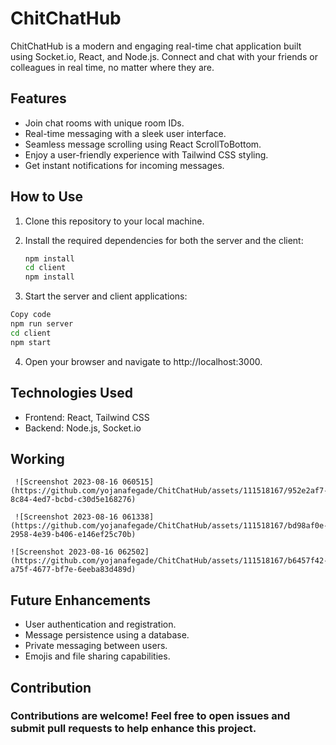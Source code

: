 # ChitChatHub

ChitChatHub is a modern and engaging real-time chat application built using Socket.io, React, and Node.js. Connect and chat with your friends or colleagues in real time, no matter where they are.

## Features

- Join chat rooms with unique room IDs.
- Real-time messaging with a sleek user interface.
- Seamless message scrolling using React ScrollToBottom.
- Enjoy a user-friendly experience with Tailwind CSS styling.
- Get instant notifications for incoming messages.

## How to Use

1. Clone this repository to your local machine.

2. Install the required dependencies for both the server and the client:

   ```bash
   npm install
   cd client
   npm install
   ```
   
3. Start the server and client applications:

```bash
Copy code
npm run server
cd client
npm start
```

4. Open your browser and navigate to http://localhost:3000.

## Technologies Used
   - Frontend: React, Tailwind CSS
   - Backend: Node.js, Socket.io

## Working 
  
     ![Screenshot 2023-08-16 060515](https://github.com/yojanafegade/ChitChatHub/assets/111518167/952e2af7-8c84-4ed7-bcbd-c30d5e168276)

     ![Screenshot 2023-08-16 061338](https://github.com/yojanafegade/ChitChatHub/assets/111518167/bd98af0e-2958-4e39-b406-e146ef25c70b)
       
    ![Screenshot 2023-08-16 062502](https://github.com/yojanafegade/ChitChatHub/assets/111518167/b6457f42-a75f-4677-bf7e-6eeba83d489d)
    
   

## Future Enhancements
   - User authentication and registration.
   - Message persistence using a database.
   - Private messaging between users.
   - Emojis and file sharing capabilities.
     
## Contribution
### Contributions are welcome! Feel free to open issues and submit pull requests to help enhance this project.

